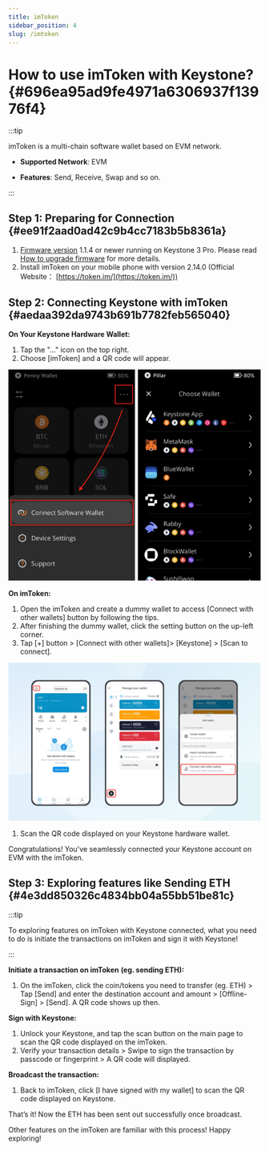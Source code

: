 ```yaml
---
title: imToken
sidebar_position: 4
slug: /imtoken
---
```




# How to use imToken with Keystone? {#696ea95ad9fe4971a6306937f13976f4}


:::tip

imToken is a multi-chain software wallet based on EVM network. 
- **Supported Network**: EVM

- **Features**: Send, Receive, Swap and so on.

:::




## **Step 1: Preparing for Connection** {#ee91f2aad0ad42c9b4cc7183b5b8361a}

1. [Firmware version](https://keyst.one/firmware?locale=en) 1.1.4 or newer running on Keystone 3 Pro. Please read[ How to upgrade firmware](https://guide.keyst.one/docs/firmware-upgrade) for more details.
1. Install imToken on your mobile phone with version 2.14.0 (Official Website： [https://token.im/](https://token.im/))

## **Step 2: Connecting Keystone with imToken** {#aedaa392da9743b691b7782feb565040}


**On Your Keystone Hardware Wallet:**

1. Tap the "..." icon on the top right.
1. Choose [imToken] and a QR code will appear.

  ![](./1060751764.png)


**On imToken:**

1. Open the imToken and create a dummy wallet to access [Connect with other wallets] button by following the tips.
1. After finishing the dummy wallet, click the setting button on the up-left corner.
1. Tap [+] button &gt; [Connect with other wallets]&gt; [Keystone] &gt; [Scan to connect].

  ![](./439604444.png)

1. Scan the QR code displayed on your Keystone hardware wallet.

Congratulations! You've seamlessly connected your Keystone account on EVM with the imToken.


## **Step 3: Exploring features like Sending ETH** {#4e3dd850326c4834bb04a55bb51be81c}


:::tip

To exploring features on imToken with Keystone connected, what you need to do is initiate the transactions on imToken and sign it with Keystone!

:::




**Initiate a transaction on imToken** **(eg. sending ETH):**

1. On the imToken, click the coin/tokens you need to transfer (eg. ETH) &gt; Tap [Send] and enter the destination account and amount &gt; [Offline-Sign] &gt; [Send]. A QR code shows up then.

**Sign with Keystone:**

1. Unlock your Keystone, and tap the scan button on the main page to scan the QR code displayed on the imToken.
1. Verify your transaction details &gt; Swipe to sign the transaction by passcode or fingerprint &gt; A QR code will displayed.

**Broadcast the transaction:**

1. Back to imToken, click [I have signed with my wallet] to scan the QR code displayed on Keystone.

That’s it! Now the ETH has been sent out successfully once broadcast.


Other features on the imToken are familiar with this process! Happy exploring!

